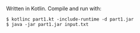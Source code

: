 Written in Kotlin. Compile and run with:

```
$ kotlinc part1.kt -include-runtime -d part1.jar
$ java -jar part1.jar input.txt
```
